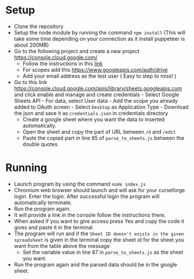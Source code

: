 # Setup
- Clone the repository
- Setup the node module by running the command `npm install` (This will take some time depending on your connection as it install puppeteer is about 200MB)
- Go to the following project and create a new project  https://console.cloud.google.com/
	- Follow the instructions in this [link](https://developers.google.com/workspace/guides/configure-oauth-consent)
	- For scopes add this https://www.googleapis.com/auth/drive
	- Add your email address as the test user ( Easy to step to miss! )
- Go to this link https://console.cloud.google.com/apis/library/sheets.googleapis.com and click enable and manage and create credentials
		- Select Google Sheets API
		- For data, select User data
		- Add the scope you already added to OAuth screen
		- Select `Desktop` as Application Type
		- Download the json and save it as `credentials.json` in credentials directory
	- Create a google sheet where you want the data to inserted automatically.
	- Open the sheet and copy the part of URL between `/d` and `/edit`
	- Paste the copied part in line 85 of `parse_to_sheets.js` between the double quotes
# Running
- Launch program by using the command `node index.js`
- Chromium web browser should launch and will ask for your curseforge login. Enter the login. After successful login the program will automatically terminate. 
- Run the program again. 
- It will provide a link in the console follow the instructions there.
- When asked if you want to give access press Yes and copy the code it gives and paste it in the terminal. 
- The program will run and if the `Sheet ID doesn't exists in the given spreadsheet` is given in the terminal copy the sheet id for the sheet you want from the table above the message
	- Set the variable value in line 87 in `parse_to_sheets.js` as the sheet you want.
- Run the program again and the parsed data should be in the google sheet.